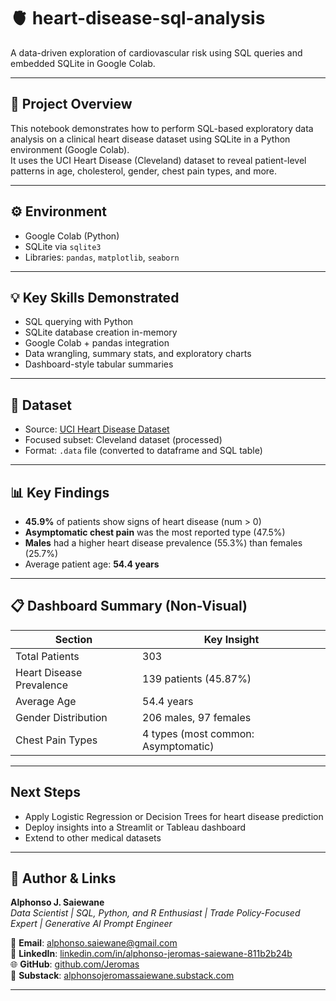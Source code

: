 # 🫀 heart-disease-sql-analysis

A data-driven exploration of cardiovascular risk using SQL queries and embedded SQLite in Google Colab.

---

## 📌 Project Overview

This notebook demonstrates how to perform SQL-based exploratory data analysis on a clinical heart disease dataset using SQLite in a Python environment (Google Colab).  
It uses the UCI Heart Disease (Cleveland) dataset to reveal patient-level patterns in age, cholesterol, gender, chest pain types, and more.

---

## ⚙️ Environment
- Google Colab (Python)
- SQLite via `sqlite3`
- Libraries: `pandas`, `matplotlib`, `seaborn`

---

## 💡 Key Skills Demonstrated
- SQL querying with Python
- SQLite database creation in-memory
- Google Colab + pandas integration
- Data wrangling, summary stats, and exploratory charts
- Dashboard-style tabular summaries

---

## 📁 Dataset
- Source: [UCI Heart Disease Dataset](https://archive.ics.uci.edu/dataset/45/heart+disease)
- Focused subset: Cleveland dataset (processed)
- Format: `.data` file (converted to dataframe and SQL table)

---

## 📊 Key Findings

- **45.9%** of patients show signs of heart disease (num > 0)
- **Asymptomatic chest pain** was the most reported type (47.5%)
- **Males** had a higher heart disease prevalence (55.3%) than females (25.7%)
- Average patient age: **54.4 years**

---

## 📋 Dashboard Summary (Non-Visual)

| Section                    | Key Insight |
|---------------------------|-------------|
| Total Patients            | 303         |
| Heart Disease Prevalence  | 139 patients (45.87%) |
| Average Age               | 54.4 years  |
| Gender Distribution       | 206 males, 97 females |
| Chest Pain Types          | 4 types (most common: Asymptomatic) |

---

##  Next Steps

- Apply Logistic Regression or Decision Trees for heart disease prediction
- Deploy insights into a Streamlit or Tableau dashboard
- Extend to other medical datasets

---

## 🔗 Author & Links

**Alphonso J. Saiewane**  
*Data Scientist | SQL, Python, and R Enthusiast | Trade Policy-Focused Expert | Generative AI Prompt Engineer*

📧 **Email**: [alphonso.saiewane@gmail.com](mailto:alphonso.saiewane@gmail.com)  
💼 **LinkedIn**: [linkedin.com/in/alphonso-jeromas-saiewane-811b2b24b](https://www.linkedin.com/in/alphonso-jeromas-saiewane-811b2b24b)  
🌐 **GitHub**: [github.com/Jeromas](https://github.com/Jeromas)  
📝 **Substack**: [alphonsojeromassaiewane.substack.com](https://alphonsojeromassaiewane.substack.com)


---


